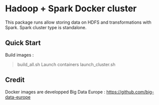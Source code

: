 # Hadoop + Spark Docker cluster
This package runs allow storing data on HDFS and transformations with Spark.
Spark cluster type is standalone.

## Quick Start
Build images :
> build_all.sh
Launch containers
> launch_cluster.sh

## Credit
Docker images are developped Big Data Europe : https://github.com/big-data-europe